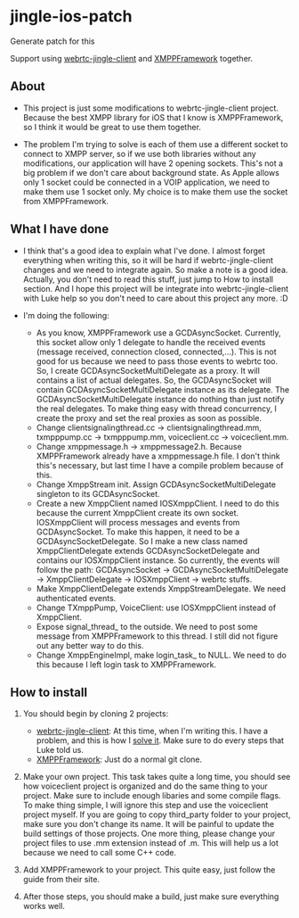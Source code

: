 jingle-ios-patch
================
Generate patch for this

Support using [webrtc-jingle-client](http://github.com/lukeweber/webrtc-jingle-client) and [XMPPFramework](https://github.com/robbiehanson/XMPPFramework) together.

## About
* This project is just some modifications to webrtc-jingle-client project. Because the best XMPP library for iOS that I know is XMPPFramework, so I think it would be great to use them together. 

* The problem I'm trying to solve is each of them use a different socket to connect to XMPP server, so if we use both libraries without any modifications, our application will have 2 opening sockets. This's not a big problem if we don't care about background state. As Apple allows only 1 socket could be connected in a VOIP application, we need to make them use 1 socket only. My choice is to make them use the socket from XMPPFramework.

## What I have done

* I think that's a good idea to explain what I've done. I almost forget everything when writing this, so it will be hard if webrtc-jingle-client changes and we need to integrate again. So make a note is a good idea. Actually, you don't need to read this stuff, just jump to How to install section. And I hope this project will be integrate into webrtc-jingle-client with Luke help so you don't need to care about this project any more. :D

* I'm doing the following:
    * As you know, XMPPFramework use a GCDAsyncSocket. Currently, this socket allow only 1 delegate to handle the received events (message received, connection closed, connected,...). This is not good for us because we need to pass those events to webrtc too. So, I create GCDAsyncSocketMultiDelegate as a proxy. It will contains a list of actual delegates. So, the GCDAsyncSocket will contain GCDAsyncSocketMultiDelegate instance as its delegate. The  GCDAsyncSocketMultiDelegate instance do nothing than just notify the real delegates. To make thing easy with thread concurrency, I create the proxy and set the real proxies as soon as possible.
    * Change clientsignalingthread.cc -> clientsignalingthread.mm, txmpppump.cc -> txmpppump.mm, voiceclient.cc -> voiceclient.mm.
    * Change xmppmessage.h -> xmppmessage2.h. Because XMPPFramework already have a xmppmessage.h file. I don't think this's necessary, but last time I have a compile problem because of this.
    * Change XmppStream init. Assign GCDAsyncSocketMultiDelegate singleton to its GCDAsyncSocket.
    * Create a new XmppClient named IOSXmppClient. I need to do this because the current XmppClient create its own socket. IOSXmppClient will process messages and events from GCDAsyncSocket. To make this happen, it need to be a GCDAsyncSocketDelegate. So I make a new class named XmppClientDelegate extends GCDAsyncSocketDelegate and contains our IOSXmppClient instance. So currently, the events will follow the path: GCDAsyncSocket -> GCDAsyncSocketMultiDelegate -> XmppClientDelegate -> IOSXmppClient -> webrtc stuffs.
    * Make XmppClientDelegate extends XmppStreamDelegate. We need authenticated events.
    * Change TXmppPump, VoiceClient: use IOSXmppClient instead of XmppClient.
    * Expose signal_thread_ to the outside. We need to post some message from XMPPFramework to this thread. I still did not figure out any better way to do this.
    * Change XmppEngineImpl, make login_task_ to NULL. We need to do this because I left login task to XMPPFramework.

## How to install

1. You should begin by cloning 2 projects:
    * [webrtc-jingle-client](http://github.com/lukeweber/webrtc-jingle-client):
At this time, when I'm writing this. I have a problem, and this is how I [solve it](https://github.com/lukeweber/webrtc-jingle-client/issues/74). Make sure to do every steps that Luke told us.
    * [XMPPFramework](https://github.com/robbiehanson/XMPPFramework):
Just do a normal git clone.

2. Make your own project. This task takes quite a long time, you should see how voiceclient project is organized and do the same thing to your project. Make sure to include enough libaries and some compile flags. To make thing simple, I will ignore this step and use the voiceclient project myself. If you are going to copy third_party folder to your project, make sure you don't change its name. It will be painful to update the build settings of those projects. One more thing, please change your project files to use .mm extension instead of .m. This will help us a lot because we need to call some C++ code.

3. Add XMPPFramework to your project. This quite easy, just follow the guide from their site.

4. After those steps, you should make a build, just make sure everything works well.





